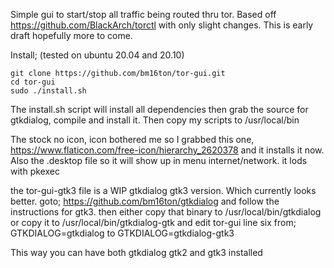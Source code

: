 Simple gui to start/stop all traffic being routed thru tor. Based off https://github.com/BlackArch/torctl with only slight changes. This is early draft hopefully more to come.

Install; (tested on ubuntu 20.04 and 20.10)

    git clone https://github.com/bm16ton/tor-gui.git
    cd tor-gui
    sudo ./install.sh

The install.sh script will install all dependencies then grab the source for gtkdialog, compile and install it. Then copy my scripts to /usr/local/bin

The stock no icon, icon bothered me so I grabbed this one,
https://www.flaticon.com/free-icon/hierarchy_2620378
and it installs it now. Also the .desktop file so it will show up in menu internet/network. it lods with pkexec

the tor-gui-gtk3 file is a WIP gtkdialog gtk3 version. Which currently looks better. goto;
https://github.com/bm16ton/gtkdialog
and follow the instructions for gtk3. then either copy that binary to /usr/local/bin/gtkdialog
or copy it to /usr/local/bin/gtkdialog-gtk and edit tor-gui line six from;
GTKDIALOG=gtkdialog
to
GTKDIALOG=gtkdialog-gtk3

This way you can have both gtkdialog gtk2 and gtk3 installed
